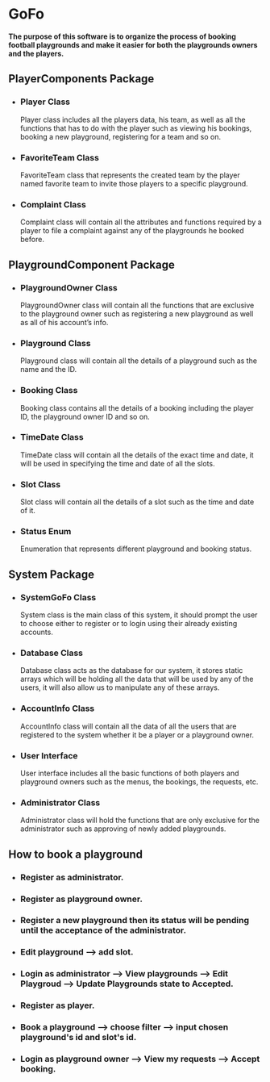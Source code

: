 # GoFo
**The purpose of this software is to organize the process of booking football playgrounds and make it easier for both the playgrounds owners and the players.**

## PlayerComponents Package
* ### Player Class
    Player class includes all the players data, his team, as well as all the functions that has to do with the player such as viewing his bookings, booking a new playground, registering for a team and so on.
* ### FavoriteTeam Class
    FavoriteTeam class that represents the created team by the player named favorite team to invite those players to a specific playground.
* ### Complaint Class
    Complaint class will contain all the attributes and functions required by a player to file a complaint against any of the playgrounds he booked before.

## PlaygroundComponent Package
* ### PlaygroundOwner Class
    PlaygroundOwner class will contain all the functions that are exclusive to the playground owner such as registering a new playground as well as all of his account’s info.
* ### Playground Class
    Playground class will contain all the details of a playground such as the name and the ID.
* ### Booking Class
    Booking class contains all the details of a booking including the player ID, the playground owner ID and so on.
* ### TimeDate Class
    TimeDate class will contain all the details of the exact time and date, it will be used in specifying the time and date of all the slots.
* ### Slot Class
    Slot class will contain all the details of a slot such as the time and date of it.
* ### Status Enum
    Enumeration that represents different playground and booking status.

## System Package
* ### SystemGoFo Class
     System class is the main class of this system, it should prompt the user to choose either to register or to login using their already existing accounts.
* ### Database Class
    Database class acts as the database for our system, it stores static arrays which will be holding all the data that will be used by any of the users, it will also allow us to manipulate any of these arrays.
* ### AccountInfo Class
    AccountInfo class will contain all the data of all the users that are registered to the system whether it be a player or a playground owner.
* ### User Interface
    User interface includes all the basic functions of both players and playground owners such as the menus, the bookings, the requests, etc.
* ### Administrator Class
    Administrator class will hold the functions that are only exclusive for the administrator such as approving of newly added playgrounds.
    
    
## How to book a playground
* ### Register as administrator. 
* ### Register as playground owner.
* ### Register a new playground then its status will be pending until the acceptance of the administrator.
* ### Edit playground --> add slot.
* ### Login as administrator --> View playgrounds --> Edit Playgroud --> Update Playgrounds state to Accepted.
* ### Register as player.
* ### Book a playground --> choose filter --> input chosen playground's id and slot's id.
* ### Login as playground owner --> View my requests --> Accept booking.
